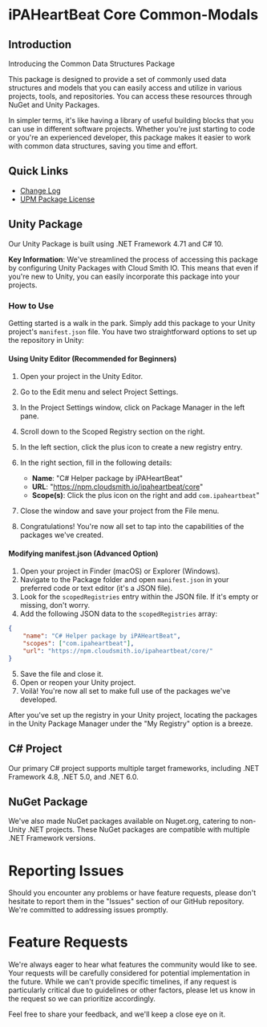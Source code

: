 # iPAHeartBeat Core Common-Modals

## Introduction
Introducing the Common Data Structures Package

This package is designed to provide a set of commonly used data structures and models that you can easily access and utilize in various projects, tools, and repositories. You can access these resources through NuGet and Unity Packages.

In simpler terms, it's like having a library of useful building blocks that you can use in different software projects. Whether you're just starting to code or you're an experienced developer, this package makes it easier to work with common data structures, saving you time and effort.
## Quick Links
- [Change Log](CHANGELOG.md)
- [UPM Package License](LICENCE.md)

## Unity Package
Our Unity Package is built using .NET Framework 4.71 and C# 10.

**Key Information**:
We've streamlined the process of accessing this package by configuring Unity Packages with Cloud Smith IO. This means that even if you're new to Unity, you can easily incorporate this package into your projects.

### How to Use

Getting started is a walk in the park. Simply add this package to your Unity project's `manifest.json` file. You have two straightforward options to set up the repository in Unity:

#### Using Unity Editor (Recommended for Beginners)

1. Open your project in the Unity Editor.
2. Go to the Edit menu and select Project Settings.
3. In the Project Settings window, click on Package Manager in the left pane.
4. Scroll down to the Scoped Registry section on the right.
5. In the left section, click the plus icon to create a new registry entry.
6. In the right section, fill in the following details:

   - **Name**: "C# Helper package by iPAHeartBeat"
   - **URL**: "https://npm.cloudsmith.io/ipaheartbeat/core"
   - **Scope(s)**: Click the plus icon on the right and add `com.ipaheartbeat`"

7. Close the window and save your project from the File menu.
8. Congratulations! You're now all set to tap into the capabilities of the packages we've created.

#### Modifying manifest.json (Advanced Option)

1. Open your project in Finder (macOS) or Explorer (Windows).
2. Navigate to the Package folder and open `manifest.json` in your preferred code or text editor (it's a JSON file).
3. Look for the `scopedRegistries` entry within the JSON file. If it's empty or missing, don't worry.
4. Add the following JSON data to the `scopedRegistries` array:

```json
{
	"name": "C# Helper package by iPAHeartBeat",
	"scopes": ["com.ipaheartbeat"],
	"url": "https://npm.cloudsmith.io/ipaheartbeat/core/"
}
```

5. Save the file and close it.
6. Open or reopen your Unity project.
7. Voilà! You're now all set to make full use of the packages we've developed.

After you've set up the registry in your Unity project, locating the packages in the Unity Package Manager under the "My Registry" option is a breeze.

## C# Project
Our primary C# project supports multiple target frameworks, including .NET Framework 4.8, .NET 5.0, and .NET 6.0.

## NuGet Package
We've also made NuGet packages available on Nuget.org, catering to non-Unity .NET projects. These NuGet packages are compatible with multiple .NET Framework versions.

# Reporting Issues
Should you encounter any problems or have feature requests, please don't hesitate to report them in the "Issues" section of our GitHub repository. We're committed to addressing issues promptly.

# Feature Requests
We're always eager to hear what features the community would like to see. Your requests will be carefully considered for potential implementation in the future. While we can't provide specific timelines, if any request is particularly critical due to guidelines or other factors, please let us know in the request so we can prioritize accordingly.

Feel free to share your feedback, and we'll keep a close eye on it.
